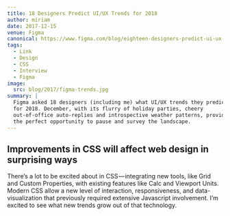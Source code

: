```yaml
---
title: 18 Designers Predict UI/UX Trends for 2018
author: miriam
date: 2017-12-15
venue: Figma
canonical: https://www.figma.com/blog/eighteen-designers-predict-ui-ux-trends-for-2018/
tags:
  - Link
  - Design
  - CSS
  - Interview
  - Figma
image:
  src: blog/2017/figma-trends.jpg
summary: |
  Figma asked 18 designers (including me) what UI/UX trends they predict
  for 2018. December, with its flurry of holiday parties, cheery
  out-of-office auto-replies and introspective weather patterns, provided
  the perfect opportunity to pause and survey the landscape.
---
```


## Improvements in CSS will affect web design in surprising ways

There’s a lot to be excited about in CSS — integrating new tools,
like Grid and Custom Properties,
with existing features like Calc and Viewport Units.
Modern CSS allow a new level of interaction,
responsiveness, and data-visualization
that previously required extensive Javascript involvement.
I’m excited to see what new trends grow out of that technology.
